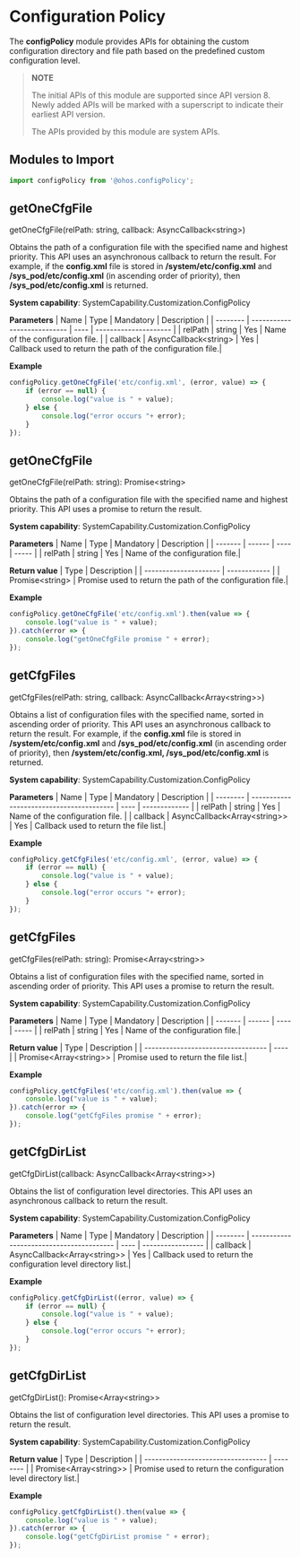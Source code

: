 # Configuration Policy

The **configPolicy** module provides APIs for obtaining the custom configuration directory and file path based on the predefined custom configuration level.

>  **NOTE**
>
>  The initial APIs of this module are supported since API version 8. Newly added APIs will be marked with a superscript to indicate their earliest API version.
>
>  The APIs provided by this module are system APIs.

## Modules to Import

```js
import configPolicy from '@ohos.configPolicy';
```

## getOneCfgFile

getOneCfgFile(relPath: string, callback: AsyncCallback&lt;string&gt;)

Obtains the path of a configuration file with the specified name and highest priority. This API uses an asynchronous callback to return the result.
For example, if the **config.xml** file is stored in **/system/etc/config.xml** and **/sys_pod/etc/config.xml** (in ascending order of priority), then **/sys_pod/etc/config.xml** is returned.

**System capability**: SystemCapability.Customization.ConfigPolicy

**Parameters**
| Name     | Type                         | Mandatory  | Description                   |
| -------- | --------------------------- | ---- | --------------------- |
| relPath  | string                      | Yes   | Name of the configuration file.                |
| callback | AsyncCallback&lt;string&gt; | Yes   | Callback used to return the path of the configuration file.|

**Example**
  ```js
  configPolicy.getOneCfgFile('etc/config.xml', (error, value) => {
      if (error == null) {
          console.log("value is " + value);
      } else {
          console.log("error occurs "+ error);
      }
  });
  ```


## getOneCfgFile

getOneCfgFile(relPath: string): Promise&lt;string&gt;

Obtains the path of a configuration file with the specified name and highest priority. This API uses a promise to return the result.

**System capability**: SystemCapability.Customization.ConfigPolicy

**Parameters**
| Name    | Type    | Mandatory  | Description   |
| ------- | ------ | ---- | ----- |
| relPath | string | Yes   | Name of the configuration file.|

**Return value**
| Type                   | Description          |
| --------------------- | ------------ |
| Promise&lt;string&gt; | Promise used to return the path of the configuration file.|

**Example**
  ```js
  configPolicy.getOneCfgFile('etc/config.xml').then(value => {
      console.log("value is " + value);
  }).catch(error => {
      console.log("getOneCfgFile promise " + error);
  });
  ```


## getCfgFiles

getCfgFiles(relPath: string, callback: AsyncCallback&lt;Array&lt;string&gt;&gt;)

Obtains a list of configuration files with the specified name, sorted in ascending order of priority. This API uses an asynchronous callback to return the result.
For example, if the **config.xml** file is stored in **/system/etc/config.xml** and **/sys_pod/etc/config.xml** (in ascending order of priority), then **/system/etc/config.xml, /sys_pod/etc/config.xml** is returned.

**System capability**: SystemCapability.Customization.ConfigPolicy

**Parameters**
| Name     | Type                                      | Mandatory  | Description           |
| -------- | ---------------------------------------- | ---- | ------------- |
| relPath  | string                                   | Yes   | Name of the configuration file.        |
| callback | AsyncCallback&lt;Array&lt;string&gt;&gt; | Yes   | Callback used to return the file list.|

**Example**
  ```js
  configPolicy.getCfgFiles('etc/config.xml', (error, value) => {
      if (error == null) {
          console.log("value is " + value);
      } else {
          console.log("error occurs "+ error);
      }
  });
  ```


## getCfgFiles

getCfgFiles(relPath: string): Promise&lt;Array&lt;string&gt;&gt;

Obtains a list of configuration files with the specified name, sorted in ascending order of priority. This API uses a promise to return the result.

**System capability**: SystemCapability.Customization.ConfigPolicy

**Parameters**
| Name    | Type    | Mandatory  | Description   |
| ------- | ------ | ---- | ----- |
| relPath | string | Yes   | Name of the configuration file.|

**Return value**
| Type                                | Description  |
| ---------------------------------- | ---- |
| Promise&lt;Array&lt;string&gt;&gt; | Promise used to return the file list.|

**Example**
  ```js
  configPolicy.getCfgFiles('etc/config.xml').then(value => {
      console.log("value is " + value);
  }).catch(error => {
      console.log("getCfgFiles promise " + error);
  });
  ```


## getCfgDirList

getCfgDirList(callback: AsyncCallback&lt;Array&lt;string&gt;&gt;)

Obtains the list of configuration level directories. This API uses an asynchronous callback to return the result.

**System capability**: SystemCapability.Customization.ConfigPolicy

**Parameters**
| Name     | Type                                      | Mandatory  | Description               |
| -------- | ---------------------------------------- | ---- | ----------------- |
| callback | AsyncCallback&lt;Array&lt;string&gt;&gt; | Yes   | Callback used to return the configuration level directory list.|

**Example**
  ```js
  configPolicy.getCfgDirList((error, value) => {
      if (error == null) {
          console.log("value is " + value);
      } else {
          console.log("error occurs "+ error);
      }
  });
  ```


## getCfgDirList

getCfgDirList(): Promise&lt;Array&lt;string&gt;&gt;

Obtains the list of configuration level directories. This API uses a promise to return the result.

**System capability**: SystemCapability.Customization.ConfigPolicy

**Return value**
| Type                                | Description      |
| ---------------------------------- | -------- |
| Promise&lt;Array&lt;string&gt;&gt; | Promise used to return the configuration level directory list.|

**Example**
  ```js
  configPolicy.getCfgDirList().then(value => {
      console.log("value is " + value);
  }).catch(error => {
      console.log("getCfgDirList promise " + error);
  });
  ```
